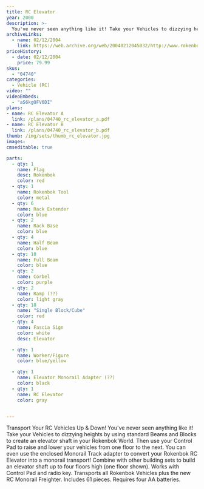 ```yaml
---
title: RC Elevator
year: 2000
description: >-
  You've never seen anything like it! Take your Vehicles to dizzying heights by using standard Beams and Blocks to create an elevator shaft in your Rokenbok World. Then use your Control Pad to raise and lower your vehicles from one floor to the next.
archiveLinks:
  - name: 02/12/2004
    link: https://web.archive.org/web/20040212045032/http://www.rokenbok.com/catalog/pd_aa_elevator.html
priceHistory:
  - date: 02/12/2004
    price: 79.99
skus:
  - "04740"
categories:
  - Vehicle (RC)
video: ""
videoEmbeds:
  - "aS6kgOFV6DI"
plans:
- name: RC Elevator A
  link: /plans/04740_rc_elevator_a.pdf
- name: RC Elevator B
  link: /plans/04740_rc_elevator_b.pdf
thumb: /img/sets/thumb_rc_elevator.jpg
images:
cmseditable: true

parts:
  - qty: 1
    name: Flag
    desc: Rokenbok
    color: red
  - qty: 1
    name: Rokenbok Tool
    color: metal
  - qty: 6
    name: Rack Extender
    color: blue
  - qty: 2
    name: Rack Base
    color: blue
  - qty: 4
    name: Half Beam
    color: blue
  - qty: 18
    name: Full Beam
    color: blue
  - qty: 2
    name: Corbel
    color: purple
  - qty: 2
    name: Ramp (??)
    color: light gray
  - qty: 18
    name: "Single Block/Cube"
    color: red
  - qty: 4
    name: Fascia Sign
    color: white
    desc: Elevator

  - qty: 1
    name: Worker/Figure
    color: blue/yellow

  - qty: 1
    name: Elevator Monorail Adapter (??)
    color: black
  - qty: 1
    name: RC Elevator
    color: gray


---
```

Transport Your RC Vehicles Up & Down!
You've never seen anything like it! Take your Vehicles to dizzying heights by using standard Beams and Blocks to create an elevator shaft in your Rokenbok World. Then use your Control Pad to raise and lower your vehicles from one floor to the next. You can even use the enclosed Monorail Track adapter to convert your Rokenbok RC Elevator into a monorail transport! Combine with other building sets to build an elevator shaft up to four floors high (one floor shown). Works with Control Pad and radio key. Transports all Rokenbok Vehicles plus the new RC Monorail Freighter. Includes 61 pieces. Requires four AA batteries.
